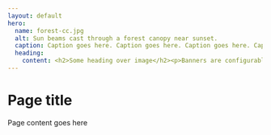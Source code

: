 ```yaml
---
layout: default
hero:
  name: forest-cc.jpg
  alt: Sun beams cast through a forest canopy near sunset.
  caption: Caption goes here. Caption goes here. Caption goes here. Caption goes here. 
  heading: 
    content: <h2>Some heading over image</h2><p>Banners are configurable - height, text, background overlay</p>
---
```


# Page title

Page content goes here
